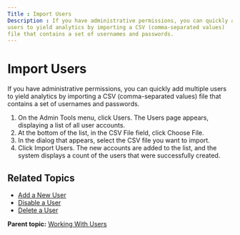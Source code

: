 ```yaml
---
Title : Import Users
Description : If you have administrative permissions, you can quickly add multiple
users to yield analytics by importing a CSV (comma-separated values)
file that contains a set of usernames and passwords.
---
```



# Import Users



If you have administrative permissions, you can quickly add multiple
users to yield analytics by importing a CSV (comma-separated values)
file that contains a set of usernames and passwords.

1.  On the Admin Tools menu,
    click Users. The Users page
    appears, displaying a list of all user accounts.
2.  At the bottom of the list, in the CSV
    File field, click Choose
    File. 
3.  In the dialog that appears, select the CSV file you want to import.
4.  Click Import Users. The new
    accounts are added to the list, and the system displays a count of
    the users that were successfully created.

<div id="ID-00003052__section_ag2_lcd_nwb" >

## Related Topics

- <a href="add-a-new-user.html" class="xref">Add a New User</a>
- <a href="disable-a-user.html" class="xref">Disable a User</a>
- <a href="delete-a-user.html" class="xref">Delete a User</a>





<div class="familylinks">

<div class="parentlink">

**Parent topic:**
<a href="../topics/working-with-users.html" class="link">Working With
Users</a>






